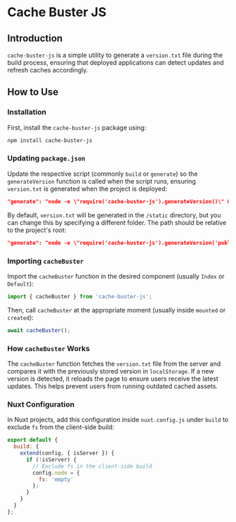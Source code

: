 # Cache Buster JS

## Introduction
`cache-buster-js` is a simple utility to generate a `version.txt` file during the build process, ensuring that deployed applications can detect updates and refresh caches accordingly.

## How to Use

### Installation
First, install the `cache-buster-js` package using:

```sh
npm install cache-buster-js
```

### Updating `package.json`
Update the respective script (commonly `build` or `generate`) so the `generateVersion` function is called when the script runs, ensuring `version.txt` is generated when the project is deployed:

```json
"generate": "node -e \"require('cache-buster-js').generateVersion()\" && nuxt generate"
```

By default, `version.txt` will be generated in the `/static` directory, but you can change this by specifying a different folder. The path should be relative to the project's root:

```json
"generate": "node -e \"require('cache-buster-js').generateVersion('public')\" && nuxt generate"
```

### Importing `cacheBuster`
Import the `cacheBuster` function in the desired component (usually `Index` or `Default`):

```js
import { cacheBuster } from 'cache-buster-js';
```

Then, call `cacheBuster` at the appropriate moment (usually inside `mounted` or `created`):

```js
await cacheBuster();
```

### How `cacheBuster` Works
The `cacheBuster` function fetches the `version.txt` file from the server and compares it with the previously stored version in `localStorage`. If a new version is detected, it reloads the page to ensure users receive the latest updates. This helps prevent users from running outdated cached assets.

### Nuxt Configuration
In Nuxt projects, add this configuration inside `nuxt.config.js` under `build` to exclude `fs` from the client-side build:

```js
export default {
  build: {
    extend(config, { isServer }) {
      if (!isServer) {
        // Exclude fs in the client-side build
        config.node = {
          fs: 'empty'
        };
      }
    }
  }
};
```

